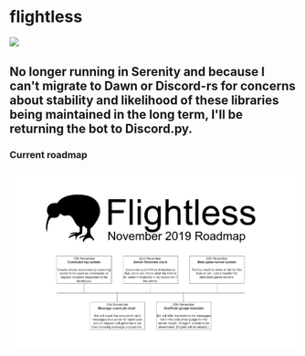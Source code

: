 # flightless
[logo]: ./flightless.svg
![][logo]
## No longer running in Serenity and because I can't migrate to Dawn or Discord-rs for concerns about stability and likelihood of these libraries being maintained in the long term, I'll be returning the bot to Discord.py. 
### Current roadmap
![](./fl-rm-11-19.png "November 2019 Roadmap")
